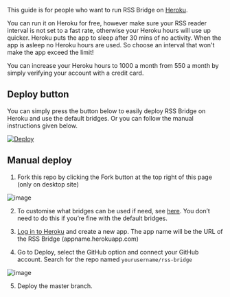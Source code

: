 This guide is for people who want to run RSS Bridge on [Heroku](https://heroku.com).

You can run it on Heroku for free, however make sure your RSS reader interval is not set to a fast rate, otherwise your Heroku hours will use up quicker. Heroku puts the app to sleep after 30 mins of no activity. When the app is asleep no Heroku hours are used. So choose an interval that won't make the app exceed the limit!

You can increase your Heroku hours to 1000 a month from 550 a month by simply verifying your account with a credit card.

## Deploy button
You can simply press the button below to easily deploy RSS Bridge on Heroku and use the default bridges. Or you can follow the manual instructions given below.

[![Deploy](https://www.herokucdn.com/deploy/button.svg)](https://heroku.com/deploy?template=https://github.com/sredevopsdev/rss-bridge)

## Manual deploy
1. Fork this repo by clicking the Fork button at the top right of this page (only on desktop site)

![image](../images/fork_button.png)

2. To customise what bridges can be used if need, see [here](../03_For_Hosts/05_Whitelisting.md). You don’t need to do this if you’re fine with the default bridges.

3. [Log in to Heroku](https://dashboard.heroku.com) and create a new app. The app name will be the URL of the RSS Bridge (appname.herokuapp.com)

4. Go to Deploy, select the GitHub option and connect your GitHub account. Search for the repo named `yourusername/rss-bridge`

![image](../images/heroku_deploy.png)

5. Deploy the master branch.
